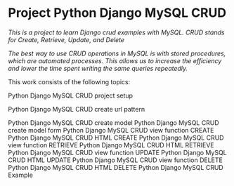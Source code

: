 # Project Python Django MySQL CRUD
*This is a project to learn Django crud examples with MySQL. CRUD stands for Create, Retrieve, Update, and Delete*
 
*The best way to use CRUD operations in MySQL is with stored procedures, which are automated processes. This allows us to increase the efficiency and lower the time spent writing the same queries repeatedly.*

This work consists of the following topics:

Python Django MySQL CRUD project setup

Python Django MySQL CRUD create url pattern

Python Django MySQL CRUD create model
Python Django MySQL CRUD create model form
Python Django MySQL CRUD view function CREATE
Python Django MySQL CRUD HTML CREATE
Python Django MySQL CRUD view function RETRIEVE
Python Django MySQL CRUD HTML RETRIEVE
Python Django MySQL CRUD view function UPDATE
Python Django MySQL CRUD HTML UPDATE
Python Django MySQL CRUD view function DELETE
Python Django MySQL CRUD HTML DELETE
Python Django MySQL CRUD Example
